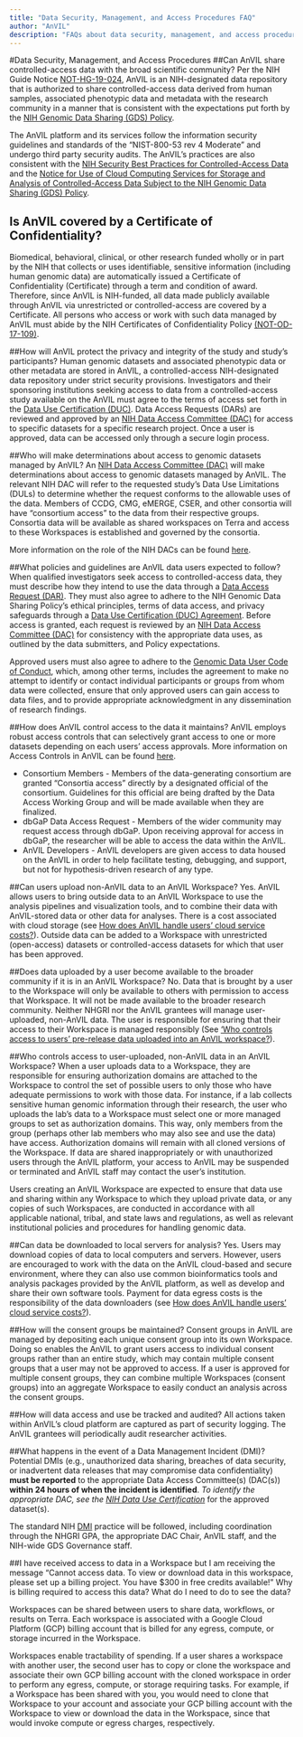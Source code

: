 ```yaml
---
title: "Data Security, Management, and Access Procedures FAQ"
author: "AnVIL"
description: "FAQs about data security, management, and access procedures."
---
```


#Data Security, Management, and Access Procedures
##Can AnVIL share controlled-access data with the broad scientific community?
Per the NIH Guide Notice [NOT-HG-19-024](https://grants.nih.gov/grants/guide/notice-files/NOT-HG-19-024.html), AnVIL is an NIH-designated data repository that is authorized to share controlled-access data derived from human samples, associated phenotypic data and metadata with the research community in a manner that is consistent with the expectations put forth by the [NIH Genomic Data Sharing (GDS) Policy](https://osp.od.nih.gov/wp-content/uploads/NIH_GDS_Policy.pdf).

The AnVIL platform and its services follow the information security guidelines and standards of the “NIST-800-53 rev 4 Moderate” and undergo third party security audits. The AnVIL’s practices are also consistent with the [NIH Security Best Practices for Controlled-Access Data](https://osp.od.nih.gov/wp-content/uploads/NIH_Best_Practices_for_Controlled-Access_Data_Subject_to_the_NIH_GDS_Policy.pdf) and the [Notice for Use of Cloud Computing Services for Storage and Analysis of Controlled-Access Data Subject to the NIH Genomic Data Sharing (GDS) Policy](https://grants.nih.gov/grants/guide/notice-files/NOT-OD-15-086.html).

## Is AnVIL covered by a Certificate of Confidentiality?

Biomedical, behavioral, clinical, or other research funded wholly or in part by the NIH that collects or uses identifiable, sensitive information (including human genomic data) are automatically issued a Certificate of Confidentiality (Certificate) through a term and condition of award. Therefore, since AnVIL is NIH-funded, all data made publicly available through AnVIL via unrestricted or controlled-access are covered by a Certificate. All persons who access or work with such data managed by AnVIL must abide by the NIH Certificates of Confidentiality Policy [(NOT-OD-17-109)](https://grants.nih.gov/grants/guide/notice-files/NOT-OD-17-109.html).

##How will AnVIL protect the privacy and integrity of the study and study’s participants?
Human genomic datasets and associated phenotypic data or other metadata are stored in AnVIL, a controlled-access NIH-designated data repository under strict security provisions. Investigators and their sponsoring institutions seeking access to data from a controlled-access study available on the AnVIL must agree to the terms of access set forth in the [Data Use Certification (DUC)](https://osp.od.nih.gov/wp-content/uploads/Model_DUC.pdf). Data Access Requests (DARs) are reviewed and approved by an [NIH Data Access Committee (DAC)](https://osp.od.nih.gov/wp-content/uploads/NIH_DACs_Chairs.pdf) for access to specific datasets for a specific research project. Once a user is approved, data can be accessed only through a secure login process.

##Who will make determinations about access to genomic datasets managed by AnVIL?
An [NIH Data Access Committee (DAC)](https://osp.od.nih.gov/wp-content/uploads/NIH_DACs_Chairs.pdf) will make determinations about access to genomic datasets managed by AnVIL. The relevant NIH DAC will refer to the requested study’s Data Use Limitations (DULs) to determine whether the request conforms to the allowable uses of the data. Members of CCDG, CMG, eMERGE, CSER, and other consortia will have “consortium access” to the data from their respective groups. Consortia data will be available as shared workspaces on Terra and access to these Workspaces is established and governed by the consortia.

More information on the role of the NIH DACs can be found [here](https://osp.od.nih.gov/ufaqs/what-is-the-role-of-nih-data-access-committees-dacs-in-considering-risks-to-individuals-their-families-and-groups-or-populations-associated-with-data-submitted-to-dbgap/).

##What policies and guidelines are AnVIL data users expected to follow?
When qualified investigators seek access to controlled-access data, they must describe how they intend to use the data through a [Data Access Request (DAR)](http://www.ncbi.nlm.nih.gov/projects/gap/cgi-bin/GetPdf.cgi?document_name=GeneralAAInstructions.pdf). They must also agree to adhere to the NIH Genomic Data Sharing Policy’s ethical principles, terms of data access, and privacy safeguards through a [Data Use Certification (DUC) Agreement](http://osp.od.nih.gov/wp-content/uploads/Model_DUC.pdf). Before access is granted, each request is reviewed by an [NIH Data Access Committee (DAC)](http://osp.od.nih.gov/scientific-sharing/policy-oversight/) for consistency with the appropriate data uses, as outlined by the data submitters, and Policy expectations.

Approved users must also agree to adhere to the [Genomic Data User Code of Conduct](https://osp.od.nih.gov/wp-content/uploads/Genomic_Data_User_Code_of_Conduct.pdf), which, among other terms, includes the agreement to make no attempt to identify or contact individual participants or groups from whom data were collected, ensure that only approved users can gain access to data files, and to provide appropriate acknowledgment in any dissemination of research findings.

##How does AnVIL control access to the data it maintains?
AnVIL employs robust access controls that can selectively grant access to one or more datasets depending on each users’ access approvals. More information on Access Controls in AnVIL can be found [here](https://docs.google.com/document/d/1VX_tV_VtqkDdBjLIFYELjQK12YcJljzGVlXSKgJYdI8/edit).

- Consortium Members - Members of the data-generating consortium are granted “Consortia access” directly by a designated official of the consortium. Guidelines for this official are being drafted by the Data Access Working Group and will be made available when they are finalized.
- dbGaP Data Access Request - Members of the wider community may request access through dbGaP. Upon receiving approval for access in dbGaP, the researcher will be able to access the data within the AnVIL.
- AnVIL Developers - AnVIL developers are given access to data housed on the AnVIL in order to help facilitate testing, debugging, and support, but not for hypothesis-driven research of any type.

##Can users upload non-AnVIL data to an AnVIL Workspace?
Yes. AnVIL allows users to bring outside data to an AnVIL Workspace to use the analysis pipelines and visualization tools, and to combine their data with AnVIL-stored data or other data for analyses. There is a cost associated with cloud storage (see [How does AnVIL handle users’ cloud service costs?](#how-does-anvil-handle-users-cloud-service-costs)). Outside data can be added to a Workspace with unrestricted (open-access) datasets or controlled-access datasets for which that user has been approved.

##Does data uploaded by a user become available to the broader community if it is in an AnVIL Workspace?
No. Data that is brought by a user to the Workspace will only be available to others with permission to access that Workspace. It will not be made available to the broader research community. Neither NHGRI nor the AnVIL grantees will manage user-uploaded, non-AnVIL data. The user is responsible for ensuring that their access to their Workspace is managed responsibly (See [‘Who controls access to users’ pre-release data uploaded into an AnVIL workspace?](#does-data-uploaded-by-a-user-become-available-to-the-broader-community-if-it-is-in-an-anvil-workspace)).

##Who controls access to user-uploaded, non-AnVIL data in an AnVIL Workspace?
When a user uploads data to a Workspace, they are responsible for ensuring authorization domains are attached to the Workspace to control the set of possible users to only those who have adequate permissions to work with those data. For instance, if a lab collects sensitive human genomic information through their research, the user who uploads the lab’s data to a Workspace must select one or more managed groups to set as authorization domains. This way, only members from the group (perhaps other lab members who may also see and use the data) have access. Authorization domains will remain with all cloned versions of the Workspace. If data are shared inappropriately or with unauthorized users through the AnVIL platform, your access to AnVIL may be suspended or terminated and AnVIL staff may contact the user’s institution.

Users creating an AnVIL Workspace are expected to ensure that data use and sharing within any Workspace to which they upload private data, or any copies of such Workspaces, are conducted in accordance with all applicable national, tribal, and state laws and regulations, as well as relevant institutional policies and procedures for handling genomic data.

##Can data be downloaded to local servers for analysis?
Yes. Users may download copies of data to local computers and servers. However, users are encouraged to work with the data on the AnVIL cloud-based and secure environment, where they can also use common bioinformatics tools and analysis packages provided by the AnVIL platform, as well as develop and share their own software tools. Payment for data egress costs is the responsibility of the data downloaders (see [How does AnVIL handle users’ cloud service costs?](#how-does-anvil-handle-users-cloud-service-costs)).

##How will the consent groups be maintained?
Consent groups in AnVIL are managed by depositing each unique consent group into its own Workspace. Doing so enables the AnVIL to grant users access to individual consent groups rather than an entire study, which may contain multiple consent groups that a user may not be approved to access. If a user is approved for multiple consent groups, they can combine multiple Workspaces (consent groups) into an aggregate Workspace to easily conduct an analysis across the consent groups.

##How will data access and use be tracked and audited?
All actions taken within AnVIL’s cloud platform are captured as part of security logging. The AnVIL grantees will periodically audit researcher activities.

##What happens in the event of a Data Management Incident (DMI)?
Potential DMIs (e.g., unauthorized data sharing, breaches of data security, or inadvertent data releases that may compromise data confidentiality) **must be reported** to the appropriate Data Access Committee(s) (DAC(s)) **within 24 hours of when the incident is identified**. *To identify the appropriate DAC, see the [NIH Data Use Certification](https://osp.od.nih.gov/wp-content/uploads/Model_DUC.pdf)* for the approved dataset(s).

The standard NIH [DMI](https://osp.od.nih.gov/scientific-sharing/categories-statistics-and-summary-information-on-policy-violations-2/#violation_embargo) practice will be followed, including coordination through the NHGRI GPA, the appropriate DAC Chair, AnVIL staff, and the NIH-wide GDS Governance staff. 

##I have received access to data in a Workspace but I am receiving the message “Cannot access data. To view or download data in this workspace, please set up a billing project. You have $300 in free credits available!” Why is billing required to access this data? What do I need to do to see the data?

Workspaces can be shared between users to share data, workflows, or results on Terra. Each workspace is associated with a Google Cloud Platform (GCP) billing account that is billed for any egress, compute, or storage incurred in the Workspace.

Workspaces enable tractability of spending. If a user shares a workspace with another user, the second user has to copy or clone the workspace and associate their own GCP billing account with the cloned workspace in order to perform any egress, compute, or storage requiring tasks. For example, if a Workspace has been shared with you, you would need to clone that Workspace to your account and associate your GCP billing account with the Workspace to view or download the data in the Workspace, since that would invoke compute or egress charges, respectively.

